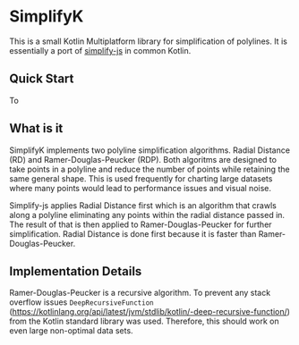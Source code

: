 # SimplifyK

This is a small Kotlin Multiplatform library for simplification of polylines. It is essentially a port of [simplify-js](https://mourner.github.io/simplify-js/) in common Kotlin.

## Quick Start
To

## What is it
SimplifyK implements two polyline simplification algorithms. Radial Distance (RD) and Ramer-Douglas-Peucker (RDP). Both algoritms are designed to take points in a polyline and reduce the number of points while retaining the same general shape. This is used frequently for charting large datasets where many points would lead to performance issues and visual noise.

Simplify-js applies Radial Distance first which is an algorithm that crawls along a polyline eliminating any points within the radial distance passed in. The result of that is then applied to Ramer-Douglas-Peucker for further simplification. Radial Distance is done first because it is faster than Ramer-Douglas-Peucker.

## Implementation Details
Ramer-Douglas-Peucker is a recursive algorithm. To prevent any stack overflow issues `DeepRecursiveFunction` (https://kotlinlang.org/api/latest/jvm/stdlib/kotlin/-deep-recursive-function/) from the Kotlin standard library was used. Therefore, this should work on even large non-optimal data sets. 
